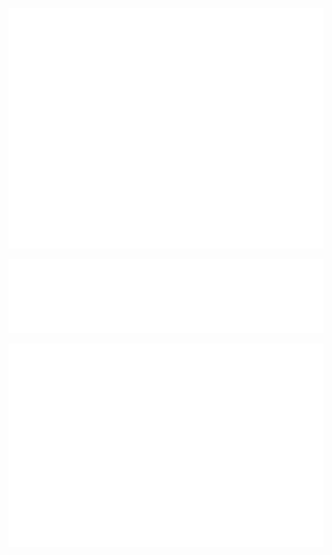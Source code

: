 ![Metrics](/github-metrics.svg)

![Habits](/metrics.plugin.habits.facts.svg)

![Achievements](/metrics.plugin.achievements.svg)
